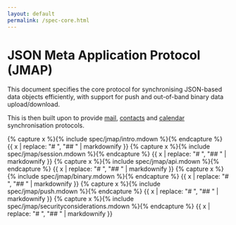 ```yaml
---
layout: default
permalink: /spec-core.html
---
```


# JSON Meta Application Protocol (JMAP)

This document specifies the core protocol for synchronising JSON-based data objects efficiently, with support for push and out-of-band binary data upload/download.

This is then built upon to provide [mail](spec-mail.html), [contacts](spec-contacts.html) and [calendar](spec-calendars.html) synchronisation protocols.

{% capture x %}{% include spec/jmap/intro.mdown %}{% endcapture %}
{{ x | replace: "# ", "## " | markdownify }}
{% capture x %}{% include spec/jmap/session.mdown %}{% endcapture %}
{{ x | replace: "# ", "## " | markdownify }}
{% capture x %}{% include spec/jmap/api.mdown %}{% endcapture %}
{{ x | replace: "# ", "## " | markdownify }}
{% capture x %}{% include spec/jmap/binary.mdown %}{% endcapture %}
{{ x | replace: "# ", "## " | markdownify }}
{% capture x %}{% include spec/jmap/push.mdown %}{% endcapture %}
{{ x | replace: "# ", "## " | markdownify }}
{% capture x %}{% include spec/jmap/securityconsiderations.mdown %}{% endcapture %}
{{ x | replace: "# ", "## " | markdownify }}

